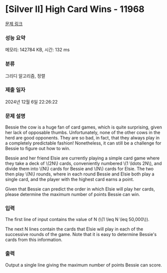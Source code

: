 # [Silver II] High Card Wins - 11968 

[문제 링크](https://www.acmicpc.net/problem/11968) 

### 성능 요약

메모리: 142784 KB, 시간: 132 ms

### 분류

그리디 알고리즘, 정렬

### 제출 일자

2024년 12월 6일 22:26:22

### 문제 설명

<p>Bessie the cow is a huge fan of card games, which is quite surprising, given her lack of opposable thumbs. Unfortunately, none of the other cows in the herd are good opponents. They are so bad, in fact, that they always play in a completely predictable fashion! Nonetheless, it can still be a challenge for Bessie to figure out how to win.</p>

<p>Bessie and her friend Elsie are currently playing a simple card game where they take a deck of \(2N\) cards, conveniently numbered \(1 \ldots 2N\), and divide them into \(N\) cards for Bessie and \(N\) cards for Elsie. The two then play \(N\) rounds, where in each round Bessie and Elsie both play a single card, and the player with the highest card earns a point.</p>

<p>Given that Bessie can predict the order in which Elsie will play her cards, please determine the maximum number of points Bessie can win.</p>

### 입력 

 <p>The first line of input contains the value of N (\(1 \leq N \leq 50,000\)).</p>

<p>The next N lines contain the cards that Elsie will play in each of the successive rounds of the game. Note that it is easy to determine Bessie's cards from this information.</p>

### 출력 

 <p>Output a single line giving the maximum number of points Bessie can score.</p>

